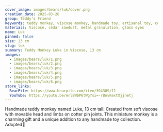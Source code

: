 ```yaml
---
cover_image: images/bears/luk/cover.png
creation_date: 2025-03-26
group: Teddy’s Friend 
keywords: teddy monkey, viscose monkey, handmade toy, artisanal toy, collectible monkey, teddy toy, miniature toy, soft toy, handmade gift, teddy collection
materials: Viscose, cedar sawdust, metal granulation, glass eyes
name: Luk
pinned: false
size: 13 cm
slug: luk
summary: Teddy Monkey Luke in Viscose, 13 cm
images:
  - images/bears/luk/1.png
  - images/bears/luk/2.png
  - images/bears/luk/3.png
  - images/bears/luk/4.png
  - images/bears/luk/5.png
  - images/bears/luk/6.png
store_links:
  BearPile: https://www.bearpile.com/item/394389/11
  YouTube: https://youtu.be/erlEWbP6tWg?si=-rBovKextXjjnetj
---
```

Handmade teddy monkey named Luke, 13 cm tall. Created from soft viscose with movable head and limbs on cotter pin joints. This miniature monkey is a charming gift and a unique addition to any handmade toy collection.
Adopted🏡
